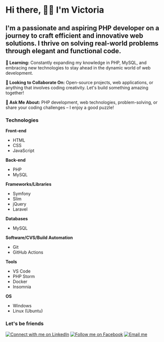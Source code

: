# Hi there, :raising_hand_woman: I'm Victoria
## I'm a passionate and aspiring PHP developer on a journey to craft efficient and innovative web solutions. I thrive on solving real-world problems through elegant and functional code.

**🌱 Learning:** Constantly expanding my knowledge in PHP, MySQL, and embracing new technologies to stay ahead in the dynamic world of web development.

**👯 Looking to Collaborate On:** Open-source projects, web applications, or anything that involves coding creativity. Let's build something amazing together!

**💬 Ask Me About:** PHP development, web technologies, problem-solving, or share your coding challenges – I enjoy a good puzzle!

### Technologies

**Front-end**                                                                                                           
- HTML
- CSS
- JavaScript

**Back-end**
- PHP
- MySQL

**Frameworks/Libraries**
- Symfony
- Slim
- jQuery
- Laravel

**Databases**
- MySQL

**Software/CVS/Build Automation**
- Git
- GitHub Actions

**Tools**
- VS Code
- PHP Storm
- Docker
- Insomnia

**OS**
- Windows
- Linux (Ubuntu)

### Let's be friends

[![Connect with me on LinkedIn](https://img.shields.io/badge/LinkedIn-Connect%20with%20Me-0077B5?style=for-the-badge&logo=linkedin&logoColor=white)](https://www.linkedin.com/in/victoria-lazar01/) 
[![Follow me on Facebook](https://img.shields.io/badge/Facebook-Follow%20Me-1877F2?style=for-the-badge&logo=facebook&logoColor=white)](https://www.facebook.com/victoria.elena.127/) 
[![Email me](https://img.shields.io/badge/Email-Drop%20Me%20a%20Line-EA4335?style=for-the-badge&logo=gmail&logoColor=white)](mailto:victoria.elena01@yahoo.com)



